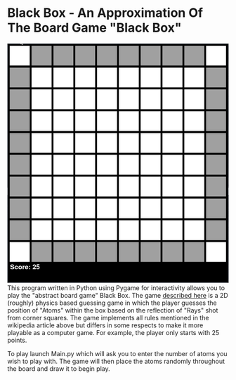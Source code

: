 # Black Box - An Approximation Of The Board Game "Black Box"

![Gameplay Preview](./game_footage.gif "Gameplay Preview")
This program written in Python using Pygame for interactivity allows you to play the "abstract board game" Black Box.
The game [described here](https://en.wikipedia.org/wiki/Black_Box_(game)) is a 2D (roughly) physics based 
guessing game in which the player guesses the position of "Atoms" within the box based on the reflection of "Rays"
shot from corner squares. The game implements all rules mentioned in the wikipedia article above but differs in some respects to make it more playable as a computer game. For example, the player only starts with 25 points. 

To play launch Main.py which will ask you to enter the number of atoms you wish to play with. The game 
will then place the atoms randomly throughout the board and draw it to begin play.
